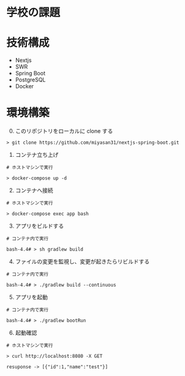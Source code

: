 # 学校の課題

# 技術構成
- Nextjs
- SWR
- Spring Boot
- PostgreSQL
- Docker

# 環境構築

0. このリポジトリをローカルに clone する

```
> git clone https://github.com/miyasan31/nextjs-spring-boot.git
```

1. コンテナ立ち上げ

```
# ホストマシンで実行

> docker-compose up -d
```

2. コンテナへ接続

```
# ホストマシンで実行

> docker-compose exec app bash
```

3. アプリをビルドする

```
# コンテナ内で実行

bash-4.4# > sh gradlew build
```

4. ファイルの変更を監視し、変更が起きたらリビルドする

```
# コンテナ内で実行

bash-4.4# > ./gradlew build --continuous
```

5. アプリを起動

```
# コンテナ内で実行

bash-4.4# > ./gradlew bootRun
```

6. 起動確認

```
# ホストマシンで実行

> curl http://localhost:8080 -X GET

resuponse -> [{"id":1,"name":"test"}]
```
